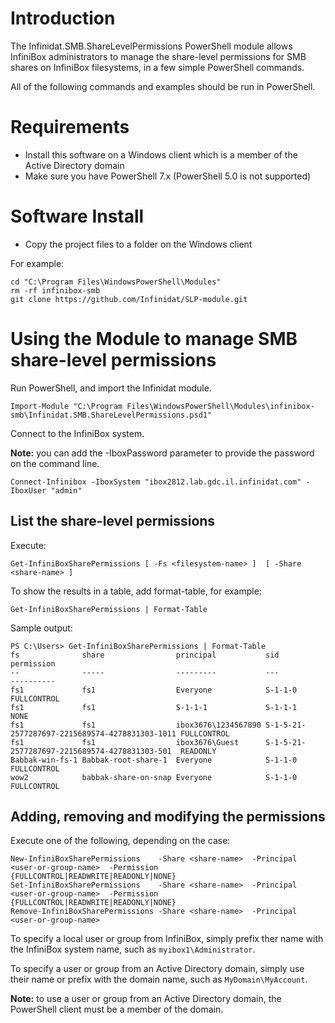 # Introduction

The Infinidat.SMB.ShareLevelPermissions PowerShell module allows InfiniBox administrators to manage the share-level permissions for SMB shares on InfiniBox filesystems, in a few simple PowerShell commands.

All of the following commands and examples should be run in PowerShell.

# Requirements

- Install this software on a Windows client which is a member of the Active Directory domain
- Make sure you have PowerShell 7.x (PowerShell 5.0 is not supported)

# Software Install

- Copy the project files to a folder on the Windows client

For example:
```
cd "C:\Program Files\WindowsPowerShell\Modules"
rm -rf infinibox-smb
git clone https://github.com/Infinidat/SLP-module.git
```

# Using the Module to manage SMB share-level permissions

Run PowerShell, and import the Infinidat module. 

```
Import-Module "C:\Program Files\WindowsPowerShell\Modules\infinibox-smb\Infinidat.SMB.ShareLevelPermissions.psd1"
```

Connect to the InfiniBox system.

**Note:** you can add the -IboxPassword parameter to provide the password on the command line.

```
Connect-Infinibox -IboxSystem "ibox2812.lab.gdc.il.infinidat.com" -IboxUser "admin"
```

## List the share-level permissions 

Execute:

```
Get-InfiniBoxSharePermissions [ -Fs <filesystem-name> ]  [ -Share <share-name> ]
```

To show the results in a table, add format-table, for example:

```
Get-InfiniBoxSharePermissions | Format-Table
```

Sample output:

```
PS C:\Users> Get-InfiniBoxSharePermissions | Format-Table
fs              share                principal           sid                                            permission
--              -----                ---------           ---                                            ----------
fs1             fs1                  Everyone            S-1-1-0                                        FULLCONTROL
fs1             fs1                  S-1-1-1             S-1-1-1                                        NONE
fs1             fs1                  ibox3676\1234567890 S-1-5-21-2577287697-2215689574-4278831303-1011 FULLCONTROL
fs1             fs1                  ibox3676\Guest      S-1-5-21-2577287697-2215689574-4278831303-501  READONLY
Babbak-win-fs-1 Babbak-root-share-1  Everyone            S-1-1-0                                        FULLCONTROL
wow2            babbak-share-on-snap Everyone            S-1-1-0                                        FULLCONTROL
```

## Adding, removing and modifying the permissions

Execute one of the following, depending on the case:

```
New-InfiniBoxSharePermissions    -Share <share-name>  -Principal <user-or-group-name>  -Permission {FULLCONTROL|READWRITE|READONLY|NONE}
Set-InfiniBoxSharePermissions    -Share <share-name>  -Principal <user-or-group-name>  -Permission {FULLCONTROL|READWRITE|READONLY|NONE}
Remove-InfiniBoxSharePermissions -Share <share-name>  -Principal <user-or-group-name> 
```

To specify a local user or group from InfiniBox, simply prefix ther name with the InfiniBox system name, such as `myibox1\Administrator`.

To specify a user or group from an Active Directory domain, simply use their name or prefix with the domain name, such as `MyDomain\MyAccount`.

**Note:** to use a user or group from an Active Directory domain, the PowerShell client must be a member of the domain.

